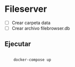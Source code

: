 # Fileserver

- [ ] Crear carpeta data
- [ ] Crear archivo filebrowser.db

## Ejecutar 

```shell

    docker-compose up

```